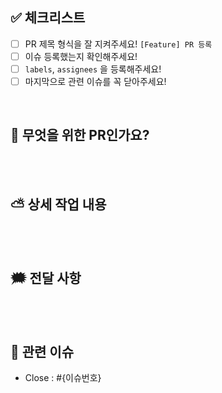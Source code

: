 ## ✅ 체크리스트 
- [ ] PR 제목 형식을 잘 지켜주세요! `[Feature] PR 등록`
- [ ] 이슈 등록했는지 확인해주세요! 
- [ ] `labels`, `assignees` 을 등록해주세요!
- [ ] 마지막으로 관련 이슈를 꼭 닫아주세요!

<br>

## 👑 무엇을 위한 PR인가요?

<br><br>

## ⛅ 상세 작업 내용

<br><br>

## 🗯️ 전달 사항

<br><br>

## 📝 관련 이슈

- Close : #{이슈번호}
